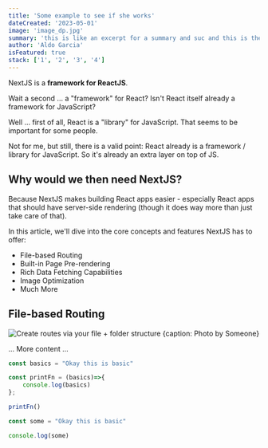 ```yaml
---
title: 'Some example to see if she works'
dateCreated: '2023-05-01'
image: 'image_dp.jpg'
summary: 'this is like an excerpt for a summary and suc and this is the neeww h'
author: 'Aldo Garcia'
isFeatured: true
stack: ['1', '2', '3', '4']
---
```


NextJS is a **framework for ReactJS**.

Wait a second ... a "framework" for React? Isn't React itself already a framework for JavaScript?

Well ... first of all, React is a "library" for JavaScript. That seems to be important for some people.

Not for me, but still, there is a valid point: React already is a framework / library for JavaScript. So it's already an extra layer on top of JS.

## Why would we then need NextJS?

Because NextJS makes building React apps easier - especially React apps that should have server-side rendering (though it does way more than just take care of that).

In this article, we'll dive into the core concepts and features NextJS has to offer:

- File-based Routing
- Built-in Page Pre-rendering
- Rich Data Fetching Capabilities
- Image Optimization
- Much More

## File-based Routing

![Create routes via your file + folder structure {caption: Photo by Someone}](/images/projects/image_dp.jpg)

... More content ...

```js
const basics = "Okay this is basic"

const printFn = (basics)=>{
    console.log(basics)
};

printFn()
```
```js
const some = "Okay this is basic"

console.log(some)
```
